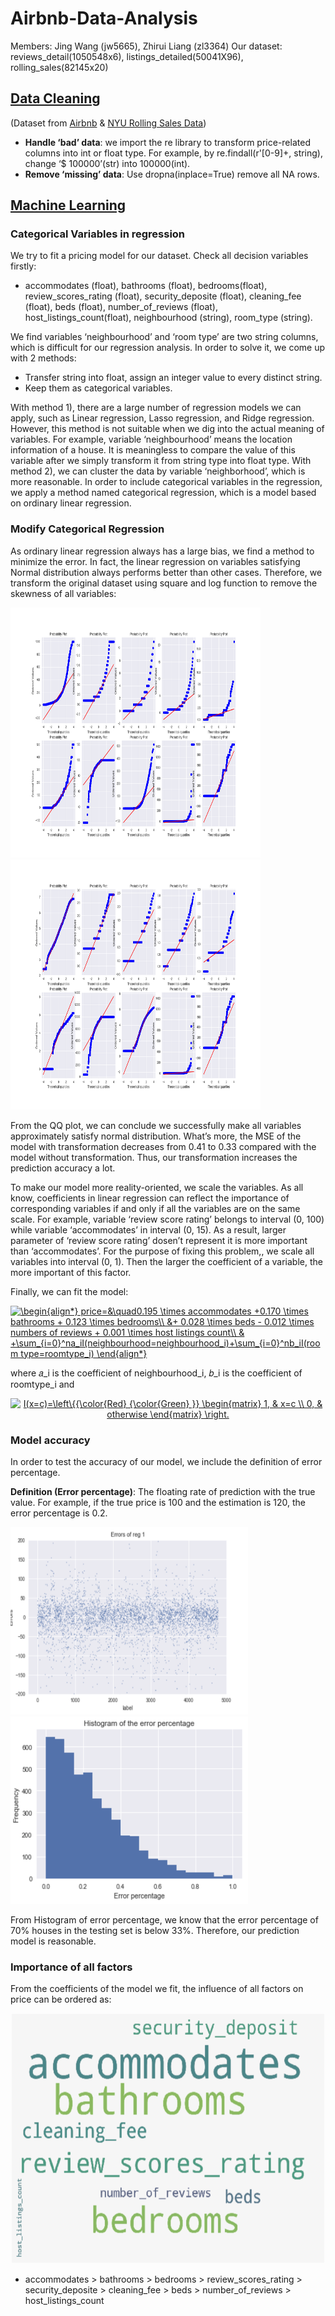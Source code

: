 # Airbnb-Data-Analysis

Members: Jing Wang (jw5665), Zhirui Liang (zl3364)
Our dataset: reviews_detail(1050548x6), listings_detailed(50041X96), rolling_sales(82145x20)

## [Data Cleaning](https://github.com/littlesun0727/Airbnb-Data-Analysis/blob/main/Data%20cleaning/Visualization.ipynb)
(Dataset from [Airbnb](http://insideairbnb.com/get-the-data.html) & [NYU Rolling Sales Data](https://www1.nyc.gov/site/finance/taxes/property-rolling-sales-data.page))
- **Handle ‘bad’ data**: we import the re library to transform price-related columns into int or float type. For
example, by re.findall(r'[0-9]+, string), change ‘$ 100000’(str) into 100000(int).
- **Remove ‘missing’ data**: Use dropna(inplace=True) remove all NA rows.

## [Machine Learning](https://github.com/littlesun0727/Airbnb-Data-Analysis/blob/main/Linear%20Regression/Price_estimate_with_review.ipynb)
### Categorical Variables in regression
We try to fit a pricing model for our dataset. Check all decision variables firstly:

- accommodates (float), bathrooms (float), bedrooms(float), review_scores_rating (float), security_deposite
(float), cleaning_fee (float), beds (float), number_of_reviews (float), host_listings_count(float),
neighbourhood (string), room_type (string).

We find variables ‘neighbourhood’ and ‘room type’ are two string columns, which is difficult for our regression
analysis. In order to solve it, we come up with 2 methods:

  - Transfer string into float, assign an integer value to every distinct string.
  - Keep them as categorical variables.
  
With method 1), there are a large number of regression models we can apply, such as Linear regression,
Lasso regression, and Ridge regression. However, this method is not suitable when we dig into the actual
meaning of variables. For example, variable ‘neighbourhood’ means the location information of a house. It is
meaningless to compare the value of this variable after we simply transform it from string type into float
type. With method 2), we can cluster the data by variable ‘neighborhood’, which is more reasonable. In order
to include categorical variables in the regression, we apply a method named categorical regression, which is
a model based on ordinary linear regression.  

### Modify Categorical Regression
As ordinary linear regression always has a large bias, we find a method to minimize the error. In fact, the
linear regression on variables satisfying Normal distribution always performs better than other cases. Therefore, we
transform the original dataset using square and log function to remove the skewness of all variables:

<img width="400" height="400" src="https://github.com/littlesun0727/Airbnb-Data-Analysis/blob/main/Linear%20Regression/QQ%20plot%20of%20original%20dataset.png"> <img width="400" height="400" src="https://github.com/littlesun0727/Airbnb-Data-Analysis/blob/main/Linear%20Regression/QQ%20plot%20of%20transformed%20dataset.png">

From the QQ plot, we can conclude we successfully make all variables approximately satisfy normal distribution.
What’s more, the MSE of the model with transformation decreases from 0.41 to 0.33 compared with the model
without transformation. Thus, our transformation increases the prediction accuracy a lot.

To make our model more reality-oriented, we scale the variables. As all know, coefficients in linear regression
can reflect the importance of corresponding variables if and only if all the variables are on the same scale. For
example, variable ‘review score rating’ belongs to interval (0, 100) while variable ‘accommodates’ in interval
(0, 15). As a result, larger parameter of ‘review score rating’ dosen’t represent it is more important than
‘accommodates’. For the purpose of fixing this problem,, we scale all variables into interval (0, 1). Then the
larger the coefficient of a variable, the more important of this factor.

Finally, we can fit the model:

<a href="https://www.codecogs.com/eqnedit.php?latex=\begin{align*}&space;price=&\quad0.195&space;\times&space;accommodates&space;&plus;0.170&space;\times&space;bathrooms&space;&plus;&space;0.123&space;\times&space;bedrooms\\&space;&&plus;&space;0.028&space;\times&space;beds&space;-&space;0.012&space;\times&space;numbers&space;of&space;reviews&space;&plus;&space;0.001&space;\times&space;host&space;listings&space;count\\&space;&&space;&plus;\sum_{i=0}^na_iI(neighbourhood=neighbourhood_i)&plus;\sum_{i=0}^nb_iI(room&space;type=roomtype_i)&space;\end{align*}" target="_blank"><img src="https://latex.codecogs.com/gif.latex?\begin{align*}&space;price=&\quad0.195&space;\times&space;accommodates&space;&plus;0.170&space;\times&space;bathrooms&space;&plus;&space;0.123&space;\times&space;bedrooms\\&space;&&plus;&space;0.028&space;\times&space;beds&space;-&space;0.012&space;\times&space;numbers&space;of&space;reviews&space;&plus;&space;0.001&space;\times&space;host&space;listings&space;count\\&space;&&space;&plus;\sum_{i=0}^na_iI(neighbourhood=neighbourhood_i)&plus;\sum_{i=0}^nb_iI(room&space;type=roomtype_i)&space;\end{align*}" title="\begin{align*} price=&\quad0.195 \times accommodates +0.170 \times bathrooms + 0.123 \times bedrooms\\ &+ 0.028 \times beds - 0.012 \times numbers of reviews + 0.001 \times host listings count\\ & +\sum_{i=0}^na_iI(neighbourhood=neighbourhood_i)+\sum_{i=0}^nb_iI(room type=roomtype_i) \end{align*}" /></a>

where 𝑎_i is the coefficient of neighbourhood_i, 𝑏_i is the coefficient of roomtype_i and

<p align="center">
<a href="https://www.codecogs.com/eqnedit.php?latex=I(x=c)=\left\{{\color{Red}&space;{\color{Green}&space;}}&space;\begin{matrix}&space;1,&space;&&space;x=c&space;\\&space;0,&space;&&space;otherwise&space;\end{matrix}&space;\right." target="_blank"><img src="https://latex.codecogs.com/gif.latex?I(x=c)=\left\{{\color{Red}&space;{\color{Green}&space;}}&space;\begin{matrix}&space;1,&space;&&space;x=c&space;\\&space;0,&space;&&space;otherwise&space;\end{matrix}&space;\right." title="I(x=c)=\left\{{\color{Red} {\color{Green} }} \begin{matrix} 1, & x=c \\ 0, & otherwise \end{matrix} \right." /></a>
</p>

### Model accuracy
In order to test the accuracy of our model, we include the definition of error percentage.

**Definition (Error percentage)**: The floating rate of prediction with the true value. For example, if the true price is
100 and the estimation is 120, the error percentage is 0.2.

<img width="380" height="300" src="https://github.com/littlesun0727/Airbnb-Data-Analysis/blob/main/Linear%20Regression/prediction_error.png"><img width="380" height="300" src="https://github.com/littlesun0727/Airbnb-Data-Analysis/blob/main/Linear%20Regression/error_percentage.png">

From Histogram of error percentage, we know that the error percentage of 70% houses in the testing set is below 33%. Therefore, our prediction model is reasonable.

### Importance of all factors
From the coefficients of the model we fit, the influence of all factors on price can be ordered as:

<p align="center">
<img width="500" height="400" src="https://github.com/littlesun0727/Airbnb-Data-Analysis/blob/main/Linear%20Regression/coefficients.png" /> 
</p>

- accommodates > bathrooms > bedrooms > review_scores_rating > security_deposite > cleaning_fee >
beds > number_of_reviews > host_listings_count

